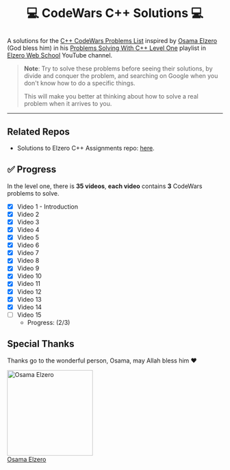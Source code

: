 # <p align="center"> 💻 CodeWars C++ Solutions 💻 </p>

<!-- ![Elzero Web School C++ Assignments Banner](https://github.com/iTzVoko/elzero-cpp-assignments/assets/70109144/1f22f63f-995b-491d-868d-89d415717dbb) -->

A solutions for the [C++ CodeWars Problems List](https://elzero.org/problems-solving-level-one/) inspired by [Osama Elzero](https://www.facebook.com/OsElzero/) (God bless him) in his [Problems Solving With C++ Level One](https://www.youtube.com/playlist?list=PLDoPjvoNmBAyX4CCOP--TR36SfD5g7gru) playlist in [Elzero Web School](https://www.youtube.com/@ElzeroWebSchool) YouTube channel.

> **Note**:
> Try to solve these problems before seeing their solutions, by divide and conquer the problem, and searching on Google when you don't know how to do a specific things.
>
> This will make you better at thinking about how to solve a real problem when it arrives to you.

---

## Related Repos

- Solutions to Elzero C++ Assignments repo: [here](https://github.com/iTzVoko/elzero-cpp-assignments).

## ✅ Progress

In the level one, there is **35 videos**, **each video** contains **3** CodeWars problems to solve.

- [x] Video 1 - Introduction
- [x] Video 2
- [x] Video 3
- [x] Video 4
- [x] Video 5
- [x] Video 6
- [x] Video 7
- [x] Video 8
- [x] Video 9
- [x] Video 10
- [x] Video 11
- [x] Video 12
- [x] Video 13
- [x] Video 14
- [ ] Video 15
  - Progress: (2/3)

## Special Thanks

Thanks go to the wonderful person, Osama, may Allah bless him ❤️

<a href="https://github.com/OsamaElzero">
  <img src="https://avatars.githubusercontent.com/u/3822745?v=4" alt="Osama Elzero" width="200px">
  <br>
  Osama Elzero
</a>
